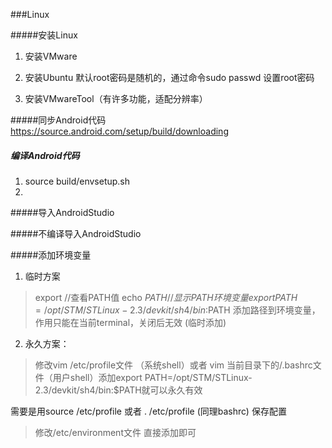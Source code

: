 ###Linux

#####安装Linux

1. 安装VMware

2. 安装Ubuntu
	默认root密码是随机的，通过命令sudo passwd 设置root密码

3. 安装VMwareTool（有许多功能，适配分辨率）


#####同步Android代码
https://source.android.com/setup/build/downloading


##### 编译Android代码
1. source build/envsetup.sh
2. 

#####导入AndroidStudio


#####不编译导入AndroidStudio



#####添加环境变量

1. 临时方案
> export //查看PATH值
> echo $PATH //显示PATH环境变量
> export PATH=/opt/STM/STLinux-2.3/devkit/sh4/bin:$PATH 添加路径到环境变量，作用只能在当前terminal，关闭后无效
(临时添加)


2. 永久方案：

>修改vim /etc/profile文件 （系统shell）或者 vim 当前目录下的/.bashrc文件（用户shell）添加export PATH=/opt/STM/STLinux-2.3/devkit/sh4/bin:$PATH就可以永久有效

需要是用source /etc/profile 或者 . /etc/profile (同理bashrc) 保存配置

> 修改/etc/environment文件
直接添加即可

#####